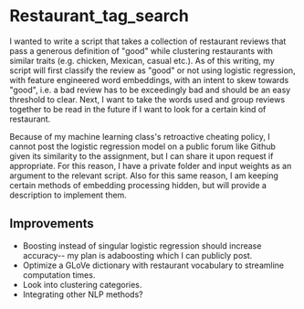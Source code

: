 # Restaurant_tag_search

I wanted to write a script that takes a collection of restaurant reviews that pass a generous definition of "good" while clustering restaurants with similar traits (e.g. chicken, Mexican, casual etc.). As of this writing, my script will first classify the review as "good" or not using logistic regression, with feature engineered word embeddings, with an intent to skew towards "good", i.e. a bad review has to be exceedingly bad and should be an easy threshold to clear. Next, I want to take the words used and group reviews together to be read in the future if I want to look for a certain kind of restaurant.

Because of my machine learning class's retroactive cheating policy, I cannot post the logistic regression model on a public forum like Github given its similarity to the assignment, but I can share it upon request if appropriate. For this reason, I have a private folder and input weights as an argument to the relevant script. Also for this same reason, I am keeping certain methods of embedding processing hidden, but will provide a description to implement them.
<!-- guess I don't need clustering? Maybe see if I can cluster distinct identities after filtering words-->

## Improvements
- Boosting instead of singular logistic regression should increase accuracy-- my plan is adaboosting which I can publicly post.
- Optimize a GLoVe dictionary with restaurant vocabulary to streamline computation times.
- Look into clustering categories.
- Integrating other NLP methods?
